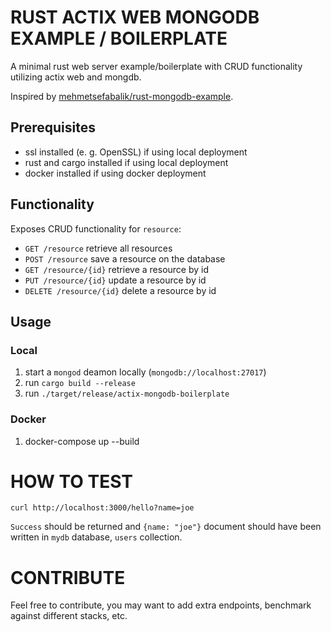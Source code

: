 # RUST ACTIX WEB MONGODB EXAMPLE / BOILERPLATE

A minimal rust web server example/boilerplate with CRUD functionality utilizing actix web and mongdb.

Inspired by [mehmetsefabalik/rust-mongodb-example](https://github.com/mehmetsefabalik/rust-mongodb-example).

## Prerequisites
- ssl installed (e. g. OpenSSL) if using local deployment
- rust and cargo installed if using local deployment
- docker installed if using docker deployment

## Functionality
Exposes CRUD functionality for `resource`:
- `GET /resource` retrieve all resources
- `POST /resource` save a resource on the database
- `GET /resource/{id}` retrieve a resource by id
- `PUT /resource/{id}` update a resource by id
- `DELETE /resource/{id}` delete a resource by id

## Usage

### Local
1. start a `mongod` deamon locally (`mongodb://localhost:27017`)
2. run `cargo build --release`
3. run `./target/release/actix-mongodb-boilerplate`

### Docker
1. docker-compose up --build

# HOW TO TEST

`curl http://localhost:3000/hello?name=joe`

`Success` should be returned and `{name: "joe"}` document should have been written in `mydb` database, `users` collection.

# CONTRIBUTE

Feel free to contribute, you may want to add extra endpoints, benchmark against different stacks, etc.